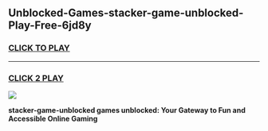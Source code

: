 
## Unblocked-Games-stacker-game-unblocked-Play-Free-6jd8y
<h3>
<a href="https://premium76.site?title=stacker-game-unblocked&ref=20A">CLICK TO PLAY</a></h3>
<hr>

<h3>
<a href="https://premium76.site?title=stacker-game-unblocked&ref=20A">CLICK 2 PLAY</a>
  
</h3>

<a href="https://premium76.site?title=stacker-game-unblocked&ref=20A"><img src="https://clearcache.store/games.png"></a>


**stacker-game-unblocked games unblocked: Your Gateway to Fun and Accessible Online Gaming**

